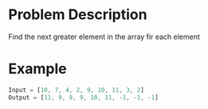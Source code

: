 # Problem Description
Find the next greater element in the array fir each element

# Example
```javascript
Input = [10, 7, 4, 2, 9, 10, 11, 3, 2]
Output = [11, 9, 9, 9, 10, 11, -1, -1, -1]
```